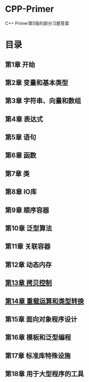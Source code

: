 # CPP-Primer
C++ Primer第5版的部分习题答案

# 目录

## 第1章 开始

## 第2章 变量和基本类型

## 第3章 字符串、向量和数组

## 第4章 表达式

## 第5章 语句

## 第6章 函数

## 第7章 类

## 第8章 IO库

## 第9章 顺序容器

## 第10章 泛型算法

## 第11章 关联容器

## 第12章 动态内存

## [第13章 拷贝控制](https://github.com/CRPJ/CPP-Primer/blob/master/chapter13.md)

## [第14章 重载运算和类型转换](https://github.com/CRPJ/CPP-Primer/blob/master/chapter14.md)

## 第15章 面向对象程序设计

## 第16章 模板和泛型编程

## 第17章 标准库特殊设施

## 第18章 用于大型程序的工具

